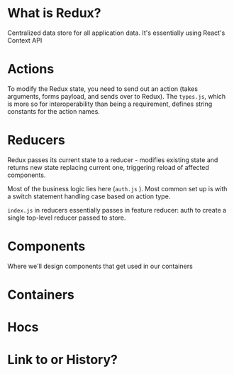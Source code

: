 # What is Redux?
Centralized data store for all application data. 
It's essentially using React's Context API 
# Actions
To modify the Redux state, you need to send out an action (takes arguments, forms payload, and sends over to Redux). 
The `types.js`, which is more so for interoperability than being a requirement, defines string constants for the action names. 
# Reducers 
Redux passes its current state to a reducer - modifies existing state and returns new state replacing current one, triggering reload of affected components. 

Most of the business logic lies here (`auth.js` ). Most common set up is with a switch statement handling case based on action type. 

`index.js` in reducers essentially passes in feature reducer: auth to create a single top-level reducer passed to store. 
# Components 
Where we'll design components that get used in our containers 
# Containers 

# Hocs 

# Link to or History?

